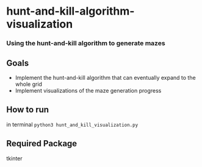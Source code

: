 # hunt-and-kill-algorithm-visualization

### Using the hunt-and-kill algorithm to generate mazes

## Goals
- Implement the hunt-and-kill algorithm that can eventually expand to the whole grid
- Implement visualizations of the maze generation progress

## How to run
in terminal `python3 hunt_and_kill_visualization.py`

## Required Package
tkinter
